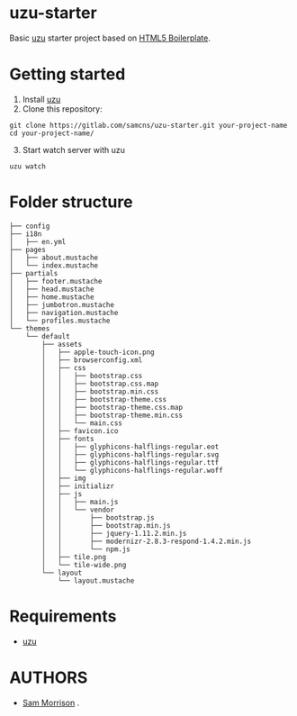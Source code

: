 uzu-starter
===========

Basic [uzu](https://gitlab.com/samcns/uzu) starter project based on [HTML5 Boilerplate](https://html5boilerplate.com/).

Getting started
===============

1. Install [uzu](https://gitlab.com/samcns/uzu)
2. Clone this repository:
```
git clone https://gitlab.com/samcns/uzu-starter.git your-project-name
cd your-project-name/
```
3. Start watch server with uzu
```
uzu watch
```

Folder structure
================

```
├── config
├── i18n
│   ├── en.yml
├── pages
│   ├── about.mustache
│   └── index.mustache
├── partials
│   ├── footer.mustache
│   ├── head.mustache
│   ├── home.mustache
│   ├── jumbotron.mustache
│   ├── navigation.mustache
│   └── profiles.mustache
└── themes
    └── default
        ├── assets
        │   ├── apple-touch-icon.png
        │   ├── browserconfig.xml
        │   ├── css
        │   │   ├── bootstrap.css
        │   │   ├── bootstrap.css.map
        │   │   ├── bootstrap.min.css
        │   │   ├── bootstrap-theme.css
        │   │   ├── bootstrap-theme.css.map
        │   │   ├── bootstrap-theme.min.css
        │   │   └── main.css
        │   ├── favicon.ico
        │   ├── fonts
        │   │   ├── glyphicons-halflings-regular.eot
        │   │   ├── glyphicons-halflings-regular.svg
        │   │   ├── glyphicons-halflings-regular.ttf
        │   │   └── glyphicons-halflings-regular.woff
        │   ├── img
        │   ├── initializr
        │   ├── js
        │   │   ├── main.js
        │   │   └── vendor
        │   │       ├── bootstrap.js
        │   │       ├── bootstrap.min.js
        │   │       ├── jquery-1.11.2.min.js
        │   │       ├── modernizr-2.8.3-respond-1.4.2.min.js
        │   │       └── npm.js
        │   ├── tile.png
        │   └── tile-wide.png
        └── layout
            └── layout.mustache
```

Requirements
============

* [uzu](https://gitlab.com/samcns/uzu)

AUTHORS
=======

* [Sam Morrison](@samcns)
.
